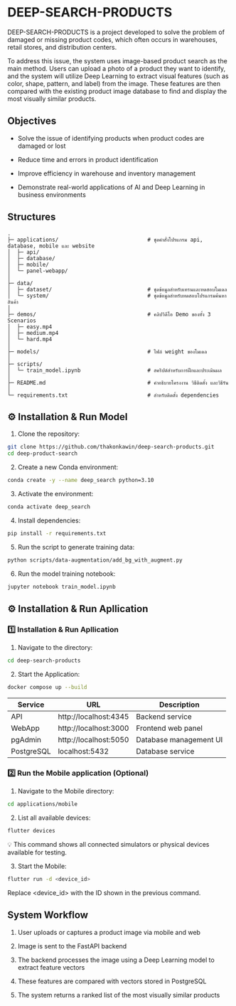 # DEEP-SEARCH-PRODUCTS

DEEP-SEARCH-PRODUCTS is a project developed to solve the problem of damaged or
missing product codes, which often occurs in warehouses, retail stores, and
distribution centers.

To address this issue, the system uses image-based product search as the main
method. Users can upload a photo of a product they want to identify, and the
system will utilize Deep Learning to extract visual features (such as color,
shape, pattern, and label) from the image. These features are then compared with
the existing product image database to find and display the most visually
similar products.

## Objectives

- Solve the issue of identifying products when product codes are damaged or lost

- Reduce time and errors in product identification

- Improve efficiency in warehouse and inventory management

- Demonstrate real-world applications of AI and Deep Learning in business
  environments

## Structures

```text
.
├─ applications/                            # ชุดคำสั่งโปรแกรม api, database, mobile และ website
│  ├─ api/                               
│  ├─ database/
│  ├─ mobile/                                         
│  └─ panel-webapp/
│  
├─ data/                                  
│  ├─ dataset/                              # ชุดข้อมูลสำหรับเทรนและทดสอบโมเดล
│  └─ system/                               # ชุดข้อมูลสำหรับทดสอบโปรแกรมค้นหาสินค้า
│  
├─ demos/                                   # คลิปวิดีโอ Demo ของทั้ง 3 Scenarios     
│  ├─ easy.mp4                                
│  ├─ medium.mp4                                           
│  └─ hard.mp4
│        
├─ models/                                  # ไฟล์ weight ของโมเดล   
│
├─ scripts/                                         
│  └─ train_model.ipynb                     # สคริปต์สำหรับการฝึกและประเมินผล  
│  
├─ README.md                                # คำอธิบายโครงงาน วิธีติดตั้ง และวิธีรัน
│  
└─ requirements.txt                         # สำหรับติดตั้ง dependencies
```

## ⚙️ Installation & Run Model

1. Clone the repository:

```bash
git clone https://github.com/thakonkawin/deep-search-products.git
cd deep-product-search
```

2. Create a new Conda environment:

```bash
conda create -y --name deep_search python=3.10
```

3. Activate the environment:

```bash
conda activate deep_search
```

4. Install dependencies:

```bash
pip install -r requirements.txt
```

5. Run the script to generate training data:

```bash
python scripts/data-augmentation/add_bg_with_augment.py
```

6. Run the model training notebook:

```bash
jupyter notebook train_model.ipynb
```

## ⚙️ Installation & Run Apllication

### 1️⃣ Installation & Run Apllication

1. Navigate to the directory:

```bash
cd deep-search-products
```

2. Start the Application:

```bash
docker compose up --build
```

| Service    | URL                   | Description            |
| ---------- | --------------------- | ---------------------- |
| API        | http://localhost:4345 | Backend service        |
| WebApp     | http://localhost:3000 | Frontend web panel     |
| pgAdmin    | http://localhost:5050 | Database management UI |
| PostgreSQL | localhost:5432        | Database service       |

### 2️⃣ Run the Mobile application (Optional)

1. Navigate to the Mobile directory:

```bash
cd applications/mobile
```

2. List all available devices:

```bash
flutter devices
```

💡 This command shows all connected simulators or physical devices available for
testing.

3. Start the Mobile:

```bash
flutter run -d <device_id>
```

Replace <device_id> with the ID shown in the previous command.

## System Workflow

1. User uploads or captures a product image via mobile and web

2. Image is sent to the FastAPI backend

3. The backend processes the image using a Deep Learning model to extract
   feature vectors

4. These features are compared with vectors stored in PostgreSQL

5. The system returns a ranked list of the most visually similar products
